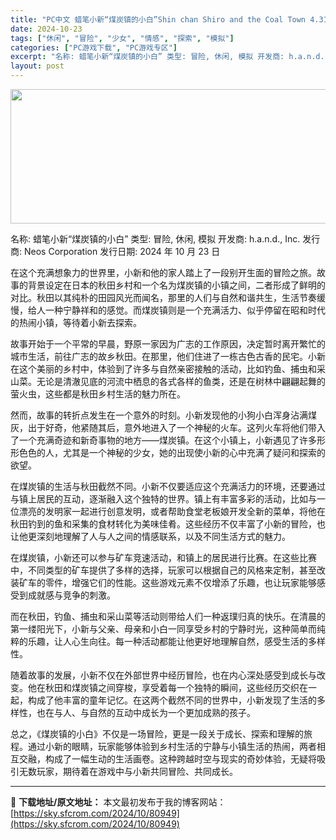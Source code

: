 ```yaml
---
title: "PC中文 蜡笔小新“煤炭镇的小白”Shin chan Shiro and the Coal Town 4.31G"
date: 2024-10-23
tags: ["休闲", "冒险", "少女", "情感", "探索", "模拟"]
categories: ["PC游戏下载", "PC游戏专区"]
excerpt: "名称: 蜡笔小新“煤炭镇的小白” 类型: 冒险, 休闲, 模拟 开发商: h.a.n.d., Inc. 发行商: Neos Corporation 发行日期: 2024 年 10 月 23 日 在这个充满想象力的世界里，小新和他的家人踏上了一段别开生面的冒险之旅。故事的背景设定在日本的秋田乡村和一个&hellip;"
layout: post
---
```


<img class="aligncenter size-full wp-image-80950" src="https://sky.sfcrom.com/wp-content/uploads/2024/10/2024102315542181.webp" alt="" width="660" height="215" />

名称: 蜡笔小新“煤炭镇的小白”
类型: 冒险, 休闲, 模拟
开发商: h.a.n.d., Inc.
发行商: Neos Corporation
发行日期: 2024 年 10 月 23 日

在这个充满想象力的世界里，小新和他的家人踏上了一段别开生面的冒险之旅。故事的背景设定在日本的秋田乡村和一个名为煤炭镇的小镇之间，二者形成了鲜明的对比。秋田以其纯朴的田园风光而闻名，那里的人们与自然和谐共生，生活节奏缓慢，给人一种宁静祥和的感觉。而煤炭镇则是一个充满活力、似乎停留在昭和时代的热闹小镇，等待着小新去探索。

故事开始于一个平常的早晨，野原一家因为广志的工作原因，决定暂时离开繁忙的城市生活，前往广志的故乡秋田。在那里，他们住进了一栋古色古香的民宅。小新在这个美丽的乡村中，体验到了许多与自然亲密接触的活动，比如钓鱼、捕虫和采山菜。无论是清澈见底的河流中栖息的各式各样的鱼类，还是在树林中翩翩起舞的萤火虫，这些都是秋田乡村生活的魅力所在。

然而，故事的转折点发生在一个意外的时刻。小新发现他的小狗小白浑身沾满煤灰，出于好奇，他紧随其后，意外地进入了一个神秘的火车。这列火车将他们带入了一个充满奇迹和新奇事物的地方——煤炭镇。在这个小镇上，小新遇见了许多形形色色的人，尤其是一个神秘的少女，她的出现使小新的心中充满了疑问和探索的欲望。

在煤炭镇的生活与秋田截然不同。小新不仅要适应这个充满活力的环境，还要通过与镇上居民的互动，逐渐融入这个独特的世界。镇上有丰富多彩的活动，比如与一位漂亮的发明家一起进行创意发明，或者帮助食堂老板娘开发全新的菜单，将他在秋田钓到的鱼和采集的食材转化为美味佳肴。这些经历不仅丰富了小新的冒险，也让他更深刻地理解了人与人之间的情感联系，以及不同生活方式的魅力。

在煤炭镇，小新还可以参与矿车竞速活动，和镇上的居民进行比赛。在这些比赛中，不同类型的矿车提供了多样的选择，玩家可以根据自己的风格来定制，甚至改装矿车的零件，增强它们的性能。这些游戏元素不仅增添了乐趣，也让玩家能够感受到成就感与竞争的刺激。

而在秋田，钓鱼、捕虫和采山菜等活动则带给人们一种返璞归真的快乐。在清晨的第一缕阳光下，小新与父亲、母亲和小白一同享受乡村的宁静时光，这种简单而纯粹的乐趣，让人心生向往。每一种活动都能让他更好地理解自然，感受生活的多样性。

随着故事的发展，小新不仅在外部世界中经历冒险，也在内心深处感受到成长与改变。他在秋田和煤炭镇之间穿梭，享受着每一个独特的瞬间，这些经历交织在一起，构成了他丰富的童年记忆。在这两个截然不同的世界中，小新发现了生活的多样性，也在与人、与自然的互动中成长为一个更加成熟的孩子。

总之，《煤炭镇的小白》不仅是一场冒险，更是一段关于成长、探索和理解的旅程。通过小新的眼睛，玩家能够体验到乡村生活的宁静与小镇生活的热闹，两者相互交融，构成了一幅生动的生活画卷。这种跨越时空与现实的奇妙体验，无疑将吸引无数玩家，期待着在游戏中与小新共同冒险、共同成长。

---
📖 **下载地址/原文地址：** 本文最初发布于我的博客网站：[https://sky.sfcrom.com/2024/10/80949](https://sky.sfcrom.com/2024/10/80949)

